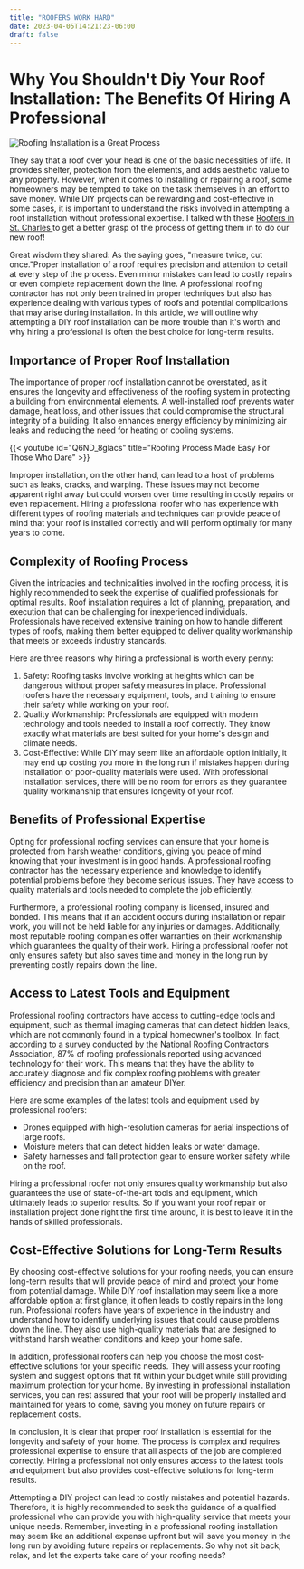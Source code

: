 ```yaml
---
title: "ROOFERS WORK HARD"
date: 2023-04-05T14:21:23-06:00
draft: false
---
```


# Why You Shouldn't Diy Your Roof Installation: The Benefits Of Hiring A Professional

![Roofing Installation is a Great Process](/blue-tile-roofing-installed.jpg)

They say that a roof over your head is one of the basic necessities of life. It provides shelter, protection from the elements, and adds aesthetic value to any property. However, when it comes to installing or repairing a roof, some homeowners may be tempted to take on the task themselves in an effort to save money. While DIY projects can be rewarding and cost-effective in some cases, it is important to understand the risks involved in attempting a roof installation without professional expertise. I talked with these [Roofers in St. Charles ](https://www.roofstcharles.com) to get a better grasp of the process of getting them in to do our new roof!

Great wisdom they shared: As the saying goes, "measure twice, cut once."Proper installation of a roof requires precision and attention to detail at every step of the process. Even minor mistakes can lead to costly repairs or even complete replacement down the line. A professional roofing contractor has not only been trained in proper techniques but also has experience dealing with various types of roofs and potential complications that may arise during installation. In this article, we will outline why attempting a DIY roof installation can be more trouble than it's worth and why hiring a professional is often the best choice for long-term results.

## Importance of Proper Roof Installation

The importance of proper roof installation cannot be overstated, as it ensures the longevity and effectiveness of the roofing system in protecting a building from environmental elements. A well-installed roof prevents water damage, heat loss, and other issues that could compromise the structural integrity of a building. It also enhances energy efficiency by minimizing air leaks and reducing the need for heating or cooling systems.

{{< youtube id="Q6ND_8glacs" title="Roofing Process Made Easy For Those Who Dare" >}}

Improper installation, on the other hand, can lead to a host of problems such as leaks, cracks, and warping. These issues may not become apparent right away but could worsen over time resulting in costly repairs or even replacement. Hiring a professional roofer who has experience with different types of roofing materials and techniques can provide peace of mind that your roof is installed correctly and will perform optimally for many years to come.

## Complexity of Roofing Process

Given the intricacies and technicalities involved in the roofing process, it is highly recommended to seek the expertise of qualified professionals for optimal results. Roof installation requires a lot of planning, preparation, and execution that can be challenging for inexperienced individuals. Professionals have received extensive training on how to handle different types of roofs, making them better equipped to deliver quality workmanship that meets or exceeds industry standards.

Here are three reasons why hiring a professional is worth every penny:

1. Safety: Roofing tasks involve working at heights which can be dangerous without proper safety measures in place. Professional roofers have the necessary equipment, tools, and training to ensure their safety while working on your roof.
2. Quality Workmanship: Professionals are equipped with modern technology and tools needed to install a roof correctly. They know exactly what materials are best suited for your home's design and climate needs.
3. Cost-Effective: While DIY may seem like an affordable option initially, it may end up costing you more in the long run if mistakes happen during installation or poor-quality materials were used. With professional installation services, there will be no room for errors as they guarantee quality workmanship that ensures longevity of your roof.

## Benefits of Professional Expertise

Opting for professional roofing services can ensure that your home is protected from harsh weather conditions, giving you peace of mind knowing that your investment is in good hands. A professional roofing contractor has the necessary experience and knowledge to identify potential problems before they become serious issues. They have access to quality materials and tools needed to complete the job efficiently.

Furthermore, a professional roofing company is licensed, insured and bonded. This means that if an accident occurs during installation or repair work, you will not be held liable for any injuries or damages. Additionally, most reputable roofing companies offer warranties on their workmanship which guarantees the quality of their work. Hiring a professional roofer not only ensures safety but also saves time and money in the long run by preventing costly repairs down the line.

## Access to Latest Tools and Equipment

Professional roofing contractors have access to cutting-edge tools and equipment, such as thermal imaging cameras that can detect hidden leaks, which are not commonly found in a typical homeowner's toolbox. In fact, according to a survey conducted by the National Roofing Contractors Association, 87% of roofing professionals reported using advanced technology for their work. This means that they have the ability to accurately diagnose and fix complex roofing problems with greater efficiency and precision than an amateur DIYer.

Here are some examples of the latest tools and equipment used by professional roofers:
- Drones equipped with high-resolution cameras for aerial inspections of large roofs.
- Moisture meters that can detect hidden leaks or water damage.
- Safety harnesses and fall protection gear to ensure worker safety while on the roof.

Hiring a professional roofer not only ensures quality workmanship but also guarantees the use of state-of-the-art tools and equipment, which ultimately leads to superior results. So if you want your roof repair or installation project done right the first time around, it is best to leave it in the hands of skilled professionals.

## Cost-Effective Solutions for Long-Term Results

By choosing cost-effective solutions for your roofing needs, you can ensure long-term results that will provide peace of mind and protect your home from potential damage. While DIY roof installation may seem like a more affordable option at first glance, it often leads to costly repairs in the long run. Professional roofers have years of experience in the industry and understand how to identify underlying issues that could cause problems down the line. They also use high-quality materials that are designed to withstand harsh weather conditions and keep your home safe.

In addition, professional roofers can help you choose the most cost-effective solutions for your specific needs. They will assess your roofing system and suggest options that fit within your budget while still providing maximum protection for your home. By investing in professional installation services, you can rest assured that your roof will be properly installed and maintained for years to come, saving you money on future repairs or replacement costs.

In conclusion, it is clear that proper roof installation is essential for the longevity and safety of your home. The process is complex and requires professional expertise to ensure that all aspects of the job are completed correctly. Hiring a professional not only ensures access to the latest tools and equipment but also provides cost-effective solutions for long-term results.

Attempting a DIY project can lead to costly mistakes and potential hazards. Therefore, it is highly recommended to seek the guidance of a qualified professional who can provide you with high-quality service that meets your unique needs. Remember, investing in a professional roofing installation may seem like an additional expense upfront but will save you money in the long run by avoiding future repairs or replacements. So why not sit back, relax, and let the experts take care of your roofing needs?

